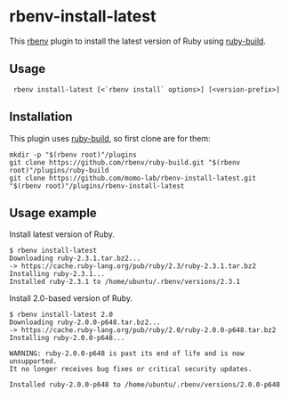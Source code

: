 # rbenv-install-latest

This [rbenv](https://rbenv.org) plugin to install the latest version of Ruby using [ruby-build](https://github.com/rbenv/ruby-build).

## Usage

     rbenv install-latest [<`rbenv install` options>] [<version-prefix>]

## Installation
This plugin uses [ruby-build](https://github.com/rbenv/ruby-build), so first clone are for them:

    mkdir -p "$(rbenv root)"/plugins
    git clone https://github.com/rbenv/ruby-build.git "$(rbenv root)"/plugins/ruby-build
    git clone https://github.com/momo-lab/rbenv-install-latest.git "$(rbenv root)"/plugins/rbenv-install-latest

## Usage example

Install latest version of Ruby.

    $ rbenv install-latest
    Downloading ruby-2.3.1.tar.bz2...
    -> https://cache.ruby-lang.org/pub/ruby/2.3/ruby-2.3.1.tar.bz2
    Installing ruby-2.3.1...
    Installed ruby-2.3.1 to /home/ubuntu/.rbenv/versions/2.3.1

Install 2.0-based version of Ruby.

    $ rbenv install-latest 2.0
    Downloading ruby-2.0.0-p648.tar.bz2...
    -> https://cache.ruby-lang.org/pub/ruby/2.0/ruby-2.0.0-p648.tar.bz2
    Installing ruby-2.0.0-p648...
    
    WARNING: ruby-2.0.0-p648 is past its end of life and is now unsupported.
    It no longer receives bug fixes or critical security updates.
    
    Installed ruby-2.0.0-p648 to /home/ubuntu/.rbenv/versions/2.0.0-p648


